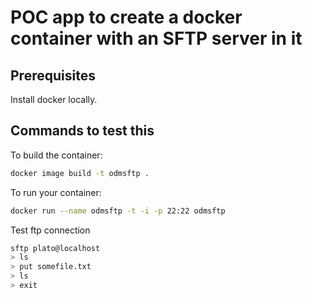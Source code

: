 # POC app to create a docker container with an SFTP server in it

## Prerequisites
Install docker locally.

## Commands to test this

To build the container:

```bash
docker image build -t odmsftp .
```

To run your container:

```bash
docker run --name odmsftp -t -i -p 22:22 odmsftp
```

Test ftp connection

```bash
sftp plato@localhost
> ls
> put somefile.txt
> ls
> exit
```